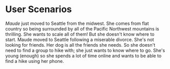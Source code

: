 # User Scenarios

_Maude_ just moved to Seattle from the midwest. She comes from flat country so being surrounded by all of the Pacific Northwest mountains is thrilling. She wants to scale all of them! But she doesn't know where to start. Maude moved to Seattle following a miserable divorce. She's not looking for friends. Her dog is all the friends she needs. So she doesn't need to find a group to hike with; she just wants to know where to go. She's young (enough) so she spends a lot of time online and wants to be able to find a hike using her phone.
